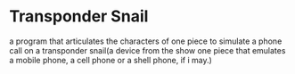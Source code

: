 # Transponder Snail

a program that articulates the characters of one piece to simulate a phone call on a transponder snail(a device from the show one piece that emulates a mobile phone, a cell phone or a shell phone, if i may.)